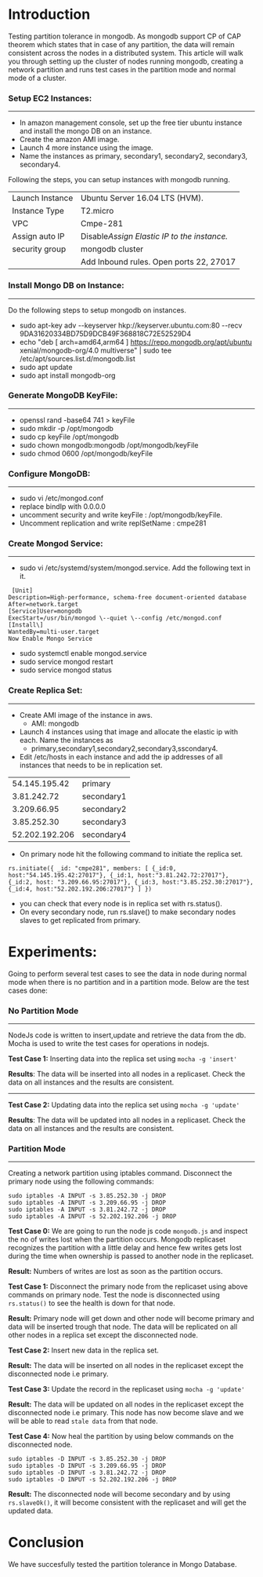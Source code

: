 # Introduction
Testing partition tolerance in mongodb. As mongodb support CP of CAP theorem which states that in case of any partition, the data will remain consistent across the nodes in a distributed system. This article will walk you through setting up the cluster of nodes running mongodb, creating a network partition and runs test cases in the partition mode and normal mode of a cluster.

### Setup EC2 Instances:
-----------------------------
-   In amazon management console, set up the free tier ubuntu instance and install the mongo DB on an instance.
-   Create the amazon AMI image.
-   Launch 4 more instance using the image.
-   Name the instances as primary, secondary1, secondary2, secondary3,
    secondary4.

Following the steps, you can setup instances with mongodb running.

|                   |               |
| ----------------  | ------------- |
| Launch Instance   | Ubuntu Server 16.04 LTS (HVM). |
| Instance Type   | T2.micro                                |
| VPC             | Cmpe-281                                |
| Assign auto IP  | Disable*Assign Elastic IP to the instance.* |
| security group  | mongodb cluster                         |
|                 | Add Inbound rules. Open ports 22, 27017 |

### Install Mongo DB on Instance:
-----------------------------
Do the following steps to setup mongodb on instances.
-   sudo apt-key adv \--keyserver hkp://keyserver.ubuntu.com:80 \--recv
    9DA31620334BD75D9DCB49F368818C72E52529D4
-   echo \"deb \[ arch=amd64,arm64 \]
    https://repo.mongodb.org/apt/ubuntu xenial/mongodb-org/4.0
    multiverse\" \| sudo tee /etc/apt/sources.list.d/mongodb.list
-   sudo apt update
-   sudo apt install mongodb-org

### Generate MongoDB KeyFile:
-------------------------
-   openssl rand -base64 741 \> keyFile
-   sudo mkdir -p /opt/mongodb
-   sudo cp keyFile /opt/mongodb
-   sudo chown mongodb:mongodb /opt/mongodb/keyFile
-   sudo chmod 0600 /opt/mongodb/keyFile

### Configure MongoDB:
------------------
-   sudo vi /etc/mongod.conf
-   replace bindIp with 0.0.0.0
-   uncomment security and write keyFile : /opt/mongodb/keyFile.
-   Uncomment replication and write replSetName : cmpe281
### Create Mongod Service:
---------------
-   sudo vi /etc/systemd/system/mongod.service. Add the following text
    in it.
```
 [Unit]
Description=High-performance, schema-free document-oriented database
After=network.target
[Service]User=mongodb
ExecStart=/usr/bin/mongod \--quiet \--config /etc/mongod.conf
[Install\]
WantedBy=multi-user.target
Now Enable Mongo Service
```
-   sudo systemctl enable mongod.service
-   sudo service mongod restart
-   sudo service mongod status

### Create Replica Set:
-------------------
-   Create AMI image of the instance in aws.
    - AMI: mongodb
-   Launch 4 instances using that image and allocate the elastic ip with each. Name the instances as
    - primary,secondary1,secondary2,secondary3,sscondary4.
-   Edit /etc/hosts in each instance and add the ip addresses of all instances that needs to be in replication set.

|                                |                        |
|--------------------------------|----------------------  |
|   54.145.195.42                |   primary              |
|   3.81.242.72                  |   secondary1           |
|   3.209.66.95                  |   secondary2           |
|   3.85.252.30                  |   secondary3           |
|   52.202.192.206               |   secondary4           |

-   On primary node hit the following command to initiate the replica
    set.

```
rs.initiate({ _id: "cmpe281", members: [ {_id:0, host:"54.145.195.42:27017"}, {_id:1, host:"3.81.242.72:27017"}, {_id:2, host: "3.209.66.95:27017"}, {_id:3, host:"3.85.252.30:27017"}, {_id:4, host:"52.202.192.206:27017"} ] })
```
-   you can check that every node is in replica set with rs.status().
-   On every secondary node, run rs.slave() to make secondary nodes
    slaves to get replicated from primary.

# Experiments:
Going to perform several test cases to see the data in node during normal mode when there is no partition and in a partition mode. Below are the test cases done:
### No Partition Mode
----

NodeJs code is written to insert,update and retrieve the data from the db. Mocha is used to write the test cases for operations in nodejs.

**Test Case 1:**
Inserting data into the replica set using ```mocha -g 'insert' ```

**Results**: The data will be inserted into all nodes in a replicaset. Check the data on all instances and the results are consistent.

---
**Test Case 2:**
Updating data into the replica set using ```mocha -g 'update' ```

**Results**: 
The data will be updated into all nodes in a replicaset. Check the data on all instances and the results are consistent.

### Partition Mode
---
Creating a network partition using iptables command. Disconnect the primary node using the following commands:
```
sudo iptables -A INPUT -s 3.85.252.30 -j DROP
sudo iptables -A INPUT -s 3.209.66.95 -j DROP
sudo iptables -A INPUT -s 3.81.242.72 -j DROP
sudo iptables -A INPUT -s 52.202.192.206 -j DROP
```

**Test Case 0:**
We are going to run the node js code `mongodb.js` and inspect the no of writes lost when the partition occurs. Mongodb replicaset recognizes the partition with a little delay and hence few writes gets lost during the time when ownership is passed to another node in the replicaset.  

**Result:**
Numbers of writes are lost as soon as the partition occurs. 

**Test Case 1:**
Disconnect the primary node from the replicaset using above commands on primary node. Test the node is disconnected using ```rs.status()``` to see the health is down for that node.

**Result:** 
Primary node will get down and other node will become primary and data will be inserted trough that node. The data will be replicated on all other nodes in a replica set except the disconnected node.

**Test Case 2:**
Insert new data in the replica set.

**Result:** 
 The data will be inserted on all nodes in the replicaset except the disconnected node i.e primary. 

**Test Case 3:**
Update the record in the replicaset using ```mocha -g 'update' ```

**Result:** The data will be updated on all nodes in the replicaset except the disconnected node i.e primary. This node has now become slave and we will be able to read ```stale data``` from that node.

**Test Case 4:**
Now heal the partition by using below commands on the disconnected node.

```
sudo iptables -D INPUT -s 3.85.252.30 -j DROP
sudo iptables -D INPUT -s 3.209.66.95 -j DROP
sudo iptables -D INPUT -s 3.81.242.72 -j DROP
sudo iptables -D INPUT -s 52.202.192.206 -j DROP
```

**Result:** The disconnected node will become secondary and by using ```rs.slaveOk()```, it will become consistent with the replicaset and will get the updated data.


# Conclusion
We have succesfully tested the partition tolerance in Mongo Database.

